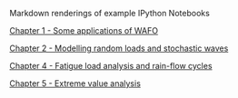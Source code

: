 Markdown renderings of example IPython Notebooks

[Chapter 1 - Some applications of WAFO](WAFO%20Chapter%201.md)

[Chapter 2 - Modelling random loads and stochastic waves](WAFO%20Chapter%202.md)

[Chapter 4 - Fatigue load analysis and rain-flow cycles ](WAFO%20Chapter%204.md)

[Chapter 5 - Extreme value analysis](WAFO%20Chapter%205.md)
